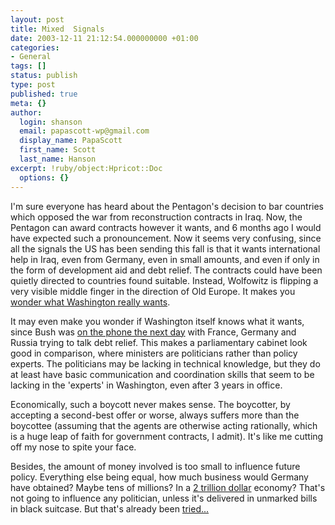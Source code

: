 ```yaml
---
layout: post
title: Mixed  Signals
date: 2003-12-11 21:12:54.000000000 +01:00
categories:
- General
tags: []
status: publish
type: post
published: true
meta: {}
author:
  login: shanson
  email: papascott-wp@gmail.com
  display_name: PapaScott
  first_name: Scott
  last_name: Hanson
excerpt: !ruby/object:Hpricot::Doc
  options: {}
---
```

<p>I'm sure everyone has heard about the Pentagon's decision to bar countries which opposed the war from reconstruction contracts in Iraq. Now, the Pentagon can award contracts however it wants, and 6 months ago I would have expected such a pronouncement. Now it seems very confusing, since all the signals the US has been sending this fall is that it wants international help in Iraq, even from Germany,  even in small amounts, and even if only in the form of development aid and debt relief. The contracts could have been quietly directed to countries found suitable. Instead, Wolfowitz is flipping a very visible middle finger in the direction of Old Europe. It makes you <a title="NY Times: Bidding for Isolation" href="http://www.nytimes.com/2003/12/11/opinion/11THU2.html?ex=1386478800&amp;en=c8d602c839422495&amp;ei=5007&amp;partner=USERLAND">wonder what Washington really wants</a>.</p>
<p>It may even make you wonder if Washington itself knows what it wants, since Bush was <a title="Calpundit: Oh Yes, The Grownups Are Truly In Charge" href="http://www.calpundit.com/archives/002835.html">on the phone the next day</a> with France, Germany and Russia trying to talk debt relief. This makes a parliamentary cabinet look good in comparison, where ministers are politicians rather than policy experts. The politicians may be lacking in technical knowledge, but they do at least have basic communication and coordination skills that seem to be lacking in the 'experts' in Washington, even after 3 years in office.</p>
<p>Economically, such a boycott never makes sense. The boycotter, by accepting a second-best offer or worse, always suffers more than the boycottee (assuming that the agents are otherwise acting rationally, which is a huge leap of faith for government contracts, I admit). It's like me cutting off my nose to spite your face.</p>
<p>Besides, the amount of money involved is too small to influence future policy. Everything else being equal, how much business would Germany have obtained? Maybe tens of millions? In a <a title="Germany - Economy - GDP" href="http://www.indexmundi.com/germany/gdp.html">2 trillion dollar</a> economy? That's not going to influence any politician, unless it's delivered in unmarked bills in black suitcase. But that's already been <a title="BBC News | EUROPE | Cash scandal threatens Kohl legacy" href="http://news.bbc.co.uk/1/hi/world/europe/589668.stm">tried...</a></p>

